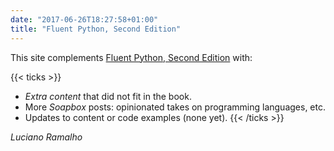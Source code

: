 ```yaml
---
date: "2017-06-26T18:27:58+01:00"
title: "Fluent Python, Second Edition"
---
```



This site complements [Fluent Python, Second Edition](https://learning.oreilly.com/library/view/fluent-python-2nd/9781492056348/) with:

{{< ticks >}}
* _Extra content_ that did not fit in the book.
* More _Soapbox_ posts: opinionated takes on programming languages, etc.
* Updates to content or code examples (none yet).
{{< /ticks >}}

_Luciano Ramalho_
